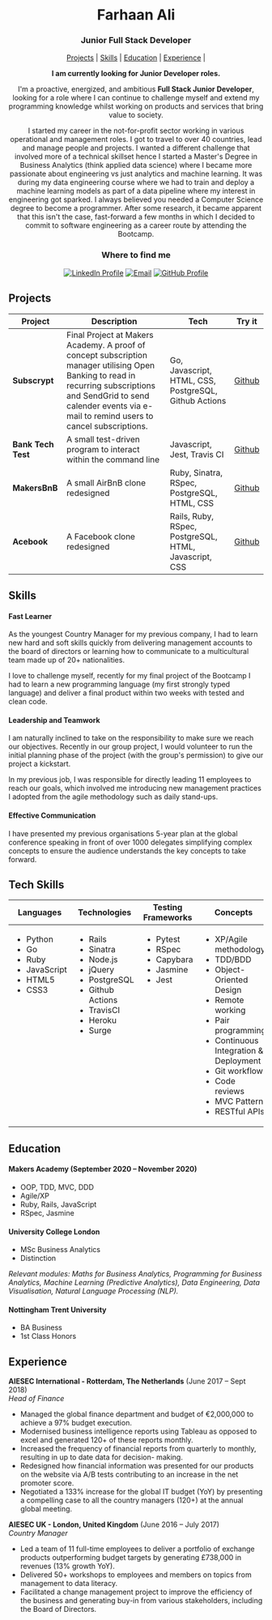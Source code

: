 <div align="center">

# Farhaan Ali

<h3>Junior Full Stack Developer</h3>

[Projects](#projects) |  [Skills](#skills) |
[Education](#education) |
[Experience](#experience) |

**I am currently looking for Junior Developer roles.**

I'm a proactive, energized, and ambitious **Full Stack Junior Developer**, looking for a role where I can continue to challenge myself and extend my programming knowledge 
whilst working on products and services that bring value to society. 

I started my career in the not-for-profit sector working in various operational and management roles. I got to travel to over 40 countries, lead and manage people and projects. I wanted a different challenge that involved more of a technical skillset hence I started a Master's Degree in Business Analytics (think applied data science) where I became more passionate about engineering vs just analytics and machine learning. It was during my data engineering course where we had to train and deploy a machine learning models as part of a data pipeline where my interest in engineering got sparked. I always believed you needed a Computer Science degree to become a programmer. After some research, it became apparent that this isn't the case, fast-forward a few months in which I decided to commit to software engineering as a career route by attending the Bootcamp.
### Where to find me

[![LinkedIn Profile]](https://www.linkedin.com/in/farhaanali/)
[![Email]](mailto:farhaan@farhaanali.com)
[![GitHub Profile]](https://github.com/farhaan-ali)

</div>


## Projects


| Project         | Description                                                                                         | Tech                                | Try it                                                                                                         |
| ----------------------- | ----------------------------------------------------------------------------------------------- | ----------------------------------- | ------------------------------------------------------------------------------------------------------------------------ |
| **Subscrypt**      | Final Project at Makers Academy. A proof of concept subscription manager utilising Open Banking to read in recurring subscriptions and SendGrid to send calender events via e-mail to remind users to cancel subscriptions. | Go, Javascript, HTML, CSS, PostgreSQL, Github Actions | [Github](https://github.com/farhaan-ali/subscrypt)            |
| **Bank Tech Test**    | A small test-driven program to interact within the command line    | Javascript, Jest, Travis CI            | [Github](https://github.com/farhaan-ali/bank-tech-test) |
| **MakersBnB**           | A small AirBnB clone redesigned       | Ruby, Sinatra, RSpec, PostgreSQL, HTML, CSS             | [Github](https://github.com/farhaan-ali/makersbnb)                                                                              |
| **Acebook**      | A Facebook clone redesigned | Rails, Ruby, RSpec, PostgreSQL, HTML, Javascript, CSS               | [Github](https://github.com/farhaan-ali/acebook-team-rex)


## Skills

#### Fast Learner

As the youngest Country Manager for my previous company, I had to learn new hard and soft skills quickly from delivering management accounts to the board of directors or learning how to communicate to a multicultural team made up of 20+ nationalities.

I love to challenge myself, recently for my final project of the Bootcamp I had to learn a new programming language (my first strongly typed language) and deliver a final product within two weeks with tested and clean code. 

#### Leadership and Teamwork

I am naturally inclined to take on the responsibility to make sure we reach our objectives. Recently in our group project, I would volunteer to run the initial planning phase of the project (with the group's permission) to give our project a kickstart.

In my previous job, I was responsible for directly leading 11 employees to reach our goals, which involved me introducing new management practices I adopted from the agile methodology such as daily stand-ups. 

#### Effective Communication

I have presented my previous organisations 5-year plan at the global conference speaking in front of over 1000 delegates simplifying complex concepts to ensure the audience understands the key concepts to take forward.


## Tech Skills

<table>
  <thead>
    <tr>
      <th>Languages</th>
      <th>Technologies</th>
      <th>Testing Frameworks</th>
      <th>Concepts</th>
      <th>Tools</th>
    </tr>
  </thead>
  <tbody>
    <tr>
      <td style="vertical-align: top">
        <ul>
          <li>Python</li>
          <li>Go</li>
          <li>Ruby</li>
          <li>JavaScript</li>
          <li>HTML5</li>
          <li>CSS3</li>
        </ul>
      </td>
      <td style="vertical-align: top">
        <ul>
          <li>Rails</li>
          <li>Sinatra</li>
          <li>Node.js</li>
          <li>jQuery</li>
          <li>PostgreSQL</li>
          <li>Github Actions</li>
          <li>TravisCI</li>
          <li>Heroku</li>
          <li>Surge</li>
        </ul>
      </td>
      <td style="vertical-align: top">
        <ul>
         <li>Pytest</li>
          <li>RSpec</li>
          <li>Capybara</li>
          <li>Jasmine</li>
          <li>Jest</li>
        </ul>
      </td>
      <td style="vertical-align: top">
        <ul>
          <li>XP/Agile methodology</li>
          <li>TDD/BDD</li>
          <li>Object-Oriented Design</li>
          <li>Remote working</li>
          <li>Pair programming</li>
          <li>Continuous Integration & Deployment</li>
          <li>Git workflow</li>
          <li>Code reviews</li>
          <li>MVC Pattern</li>
          <li>RESTful APIs</li>
        </ul>
      </td>
      <td style="vertical-align: top">
        <ul>
          <li>VSCode</li>
          <li>JetBrains IDE's</li>
          <li>Git</li>
          <li>Linux (Ubuntu)</li>
          <li>OSX</li>
        </ul>
      </td>
    </tr>
  </tbody>
</table>


## Education

#### Makers Academy (September 2020 – November 2020)

- OOP, TDD, MVC, DDD
- Agile/XP
- Ruby, Rails, JavaScript
- RSpec, Jasmine


#### University College London

- MSc Business Analytics
- Distinction

*Relevant modules: Maths for Business Analytics, Programming for Business Analytics, Machine Learning (Predictive Analytics), Data Engineering, Data Visualisation, Natural Language Processing (NLP).*

#### Nottingham Trent University

- BA Business
- 1st Class Honors


## Experience

**AIESEC International - Rotterdam, The Netherlands** (June 2017 – Sept 2018)    
*Head of Finance* 
 - Managed the global finance department and budget of €2,000,000 to achieve a 97% budget execution.
 - Modernised business intelligence reports using Tableau as opposed to excel and generated 120+ of these reports
   monthly.
 - Increased the frequency of financial reports from quarterly to monthly, resulting in up to date data for decision-
   making.
 - Redesigned how financial information was presented for our products on the website via A/B tests contributing
   to an increase in the net promoter score.
 - Negotiated a 133% increase for the global IT budget (YoY) by presenting a compelling case to all the country
   managers (120+) at the annual global meeting.

**AIESEC UK - London, United Kingdom** (June 2016 – July 2017)   
*Country Manager* 

- Led a team of 11 full-time employees to deliver a portfolio of exchange products outperforming budget targets
  by generating £738,000 in revenues (13% growth YoY).
- Delivered 50+ workshops to employees and members on topics from management to data literacy.
- Facilitated a change management project to improve the efficiency of the business and generating buy-in from
  various stakeholders, including the Board of Directors.

<!-- Badges n stuff  -->

[linkedin profile]: https://img.shields.io/badge/LinkedIn-%232A6AC7?style=for-the-badge&logo=linkedin
[email]: https://img.shields.io/badge/Email-%23D14836?style=for-the-badge&logo=gmail&logoColor=white
[github profile]: https://img.shields.io/badge/GitHub-%23181717?style=for-the-badge&logo=github&logoColor=white
